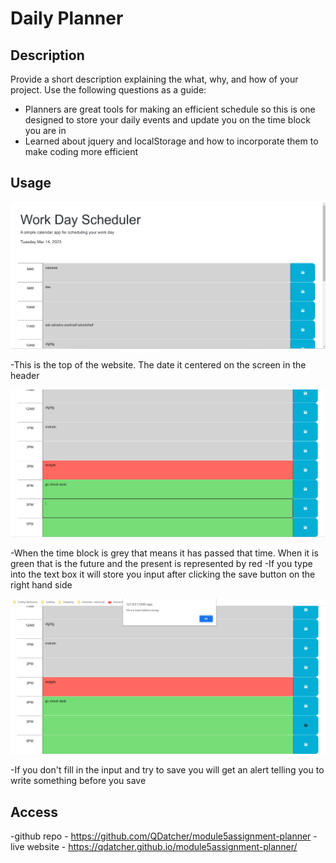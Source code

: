 # Daily Planner

## Description

Provide a short description explaining the what, why, and how of your project. Use the following questions as a guide:

- Planners are great tools for making an efficient schedule so this is one designed to store your daily events and update you on the time block you are in
- Learned about jquery and localStorage and how to incorporate them to make coding more efficient


## Usage

![Picture of plthe top of planner website](assets/images/start.png)

-This is the top of the website. The date it centered on the screen in the header

![picture of timeblock color changes depending on time](assets/images/timeChange.png)

-When the time block is grey that means it has passed that time. When it is green that is the future and the present is represented by red
-If you type into the text box it will store you input after clicking the save button on the right hand side

![alert that pops up when you don't type anything](assets/images/alert.png)

-If you don't fill in the input and try to save you will get an alert telling you to write something before you save


## Access
-github repo - https://github.com/QDatcher/module5assignment-planner
-live website - https://qdatcher.github.io/module5assignment-planner/

